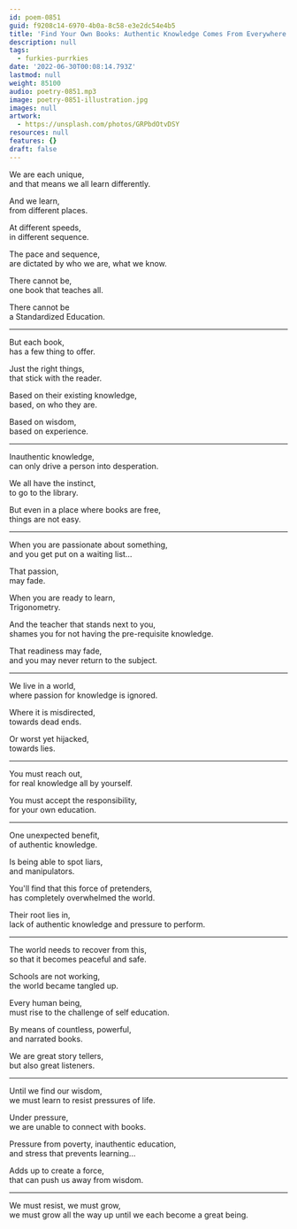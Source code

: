 ```yaml
---
id: poem-0851
guid: f9208c14-6970-4b0a-8c58-e3e2dc54e4b5
title: 'Find Your Own Books: Authentic Knowledge Comes From Everywhere'
description: null
tags:
  - furkies-purrkies
date: '2022-06-30T00:08:14.793Z'
lastmod: null
weight: 85100
audio: poetry-0851.mp3
image: poetry-0851-illustration.jpg
images: null
artwork:
  - https://unsplash.com/photos/GRPbdOtvDSY
resources: null
features: {}
draft: false
---
```


We are each unique,\
and that means we all learn differently.

And we learn,\
from different places.

At different speeds,\
in different sequence.

The pace and sequence,\
are dictated by who we are, what we know.

There cannot be,\
one book that teaches all.

There cannot be\
a Standardized Education.

---

But each book,\
has a few thing to offer.

Just the right things,\
that stick with the reader.

Based on their existing knowledge,\
based, on who they are.

Based on wisdom,\
based on experience.

---

Inauthentic knowledge,\
can only drive a person into desperation.

We all have the instinct,\
to go to the library.

But even in a place where books are free,\
things are not easy.

---

When you are passionate about something,\
and you get put on a waiting list...

That passion,\
may fade.

When you are ready to learn,\
Trigonometry.

And the teacher that stands next to you,\
shames you for not having the pre-requisite knowledge.

That readiness may fade,\
and you may never return to the subject.

---

We live in a world,\
where passion for knowledge is ignored.

Where it is misdirected,\
towards dead ends.

Or worst yet hijacked,\
towards lies.

---

You must reach out,\
for real knowledge all by yourself.

You must accept the responsibility,\
for your own education.

---

One unexpected benefit,\
of authentic knowledge.

Is being able to spot liars,\
and manipulators.

You'll find that this force of pretenders,\
has completely overwhelmed the world.

Their root lies in,\
lack of authentic knowledge and pressure to perform.

---

The world needs to recover from this,\
so that it becomes peaceful and safe.

Schools are not working,\
the world became tangled up.

Every human being,\
must rise to the challenge of self education.

By means of countless, powerful,\
and narrated books.

We are great story tellers,\
but also great listeners.

---

Until we find our wisdom,\
we must learn to resist pressures of life.

Under pressure,\
we are unable to connect with books.

Pressure from poverty, inauthentic education,\
and stress that prevents learning...

Adds up to create a force,\
that can push us away from wisdom.

---

We must resist, we must grow,\
we must grow all the way up until we each become a great being.
